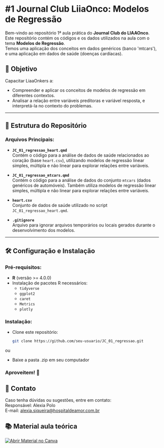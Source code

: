 # #1 Journal Club LiiaOnco: Modelos de Regressão

Bem-vindo ao repositório 1ª aula prática do **Journal Club do LIAAOnco**. <br> 
Este repositório contém os códigos e os dados utilizados na aula com o tema **Modelos de Regressão**. <br> 
Temos uma aplicação dos conceitos em dados genéricos (banco 'mtcars'), e uma aplicação em dados de saúde (doenças cardíacas).

## 🧠 **Objetivo**
Capacitar LiaaOnkers a:
- Compreender e aplicar os conceitos de modelos de regressão em diferentes contextos.
- Analisar a relação entre variáveis preditoras e variável resposta, e interpretá-la no contexto do problemas.
---

## 📂 **Estrutura do Repositório**

### Arquivos Principais:
- **`JC_01_regressao_heart.qmd`**  
  Contém o código para a análise de dados de saúde relacionados ao coração (base `heart.csv`), utilizando modelos de regressão linear simples, múltipla e não linear para explorar relações entre variáveis.

- **`JC_01_regressao_mtcars.qmd`**  
  Contém o código para a análise de dados do conjunto `mtcars` (dados genéricos de automóveis). Também utiliza modelos de regressão linear simples, múltipla e não linear para explorar relações entre variáveis.

- **`heart.csv`**  
  Conjunto de dados de saúde utilizado no script `JC_01_regressao_heart.qmd`.

- **`.gitignore`**  
  Arquivo para ignorar arquivos temporários ou locais gerados durante o desenvolvimento dos modelos.

---

## 🛠️ **Configuração e Instalação**

### Pré-requisitos:
- **R** (versão >= 4.0.0)
- Instalação de pacotes R necessários:
  - `tidyverse`
  - `ggplot2`
  - `caret`
  - `Metrics`
  - `plotly`
  
### Instalação:
-  Clone este repositório:
   ```bash
   git clone https://github.com/seu-usuario/JC_01_regressao.git
ou <br>
- Baixe a pasta .zip em seu computador

### Aproveitem! 🤖

## 📧 Contato
Caso tenha dúvidas ou sugestões, entre em contato: <br>
Responsável: Alexia Polo <br>
E-mail: alexia.siqueira@hospitaldeamor.com.br

## 📚 Material aula teórica
[![Abrir Material no Canva](https://img.shields.io/badge/Canva-Abrir_Material-blue?style=for-the-badge&logo=canva)](https://www.canva.com/design/DAGXHINM0jU/nadDoUi4OcilT5aOBGL_TQ/view?utm_content=DAGXHINM0jU&utm_campaign=designshare&utm_medium=link&utm_source=editor)




